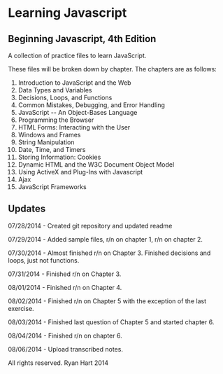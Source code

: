 Learning Javascript
===================

Beginning Javascript, 4th Edition
---------------------------------

A collection of practice files to learn JavaScript.

These files will be broken down by chapter. The chapters are as follows:

1. Introduction to JavaScript and the Web
2. Data Types and Variables
3. Decisions, Loops, and Functions
4. Common Mistakes, Debugging, and Error Handling
5. JavaScript -- An Object-Bases Language
6. Programming the Browser
7. HTML Forms: Interacting with the User
8. Windows and Frames
9. String Manipulation
10. Date, Time, and Timers
11. Storing Information: Cookies
12. Dynamic HTML and the W3C Document Object Model
13. Using ActiveX and Plug-Ins with Javascript
14. Ajax
15. JavaScript Frameworks

Updates
-------

07/28/2014 - Created git repository and updated readme

07/29/2014 - Added sample files, r/n on chapter 1, r/n on chapter 2.

07/30/2014 - Almost finished r/n on Chapter 3. Finished decisions and loops, just not functions.

07/31/2014 - Finished r/n on Chapter 3. 

08/01/2014 - Finished r/n on Chapter 4.

08/02/2014 - Finished r/n on Chapter 5 with the exception of the last exercise.

08/03/2014 - Finished last question of Chapter 5 and started chapter 6.

08/04/2014 - Finished r/n on chapter 6.

08/06/2014 - Upload transcribed notes.

All rights reserved. Ryan Hart 2014
